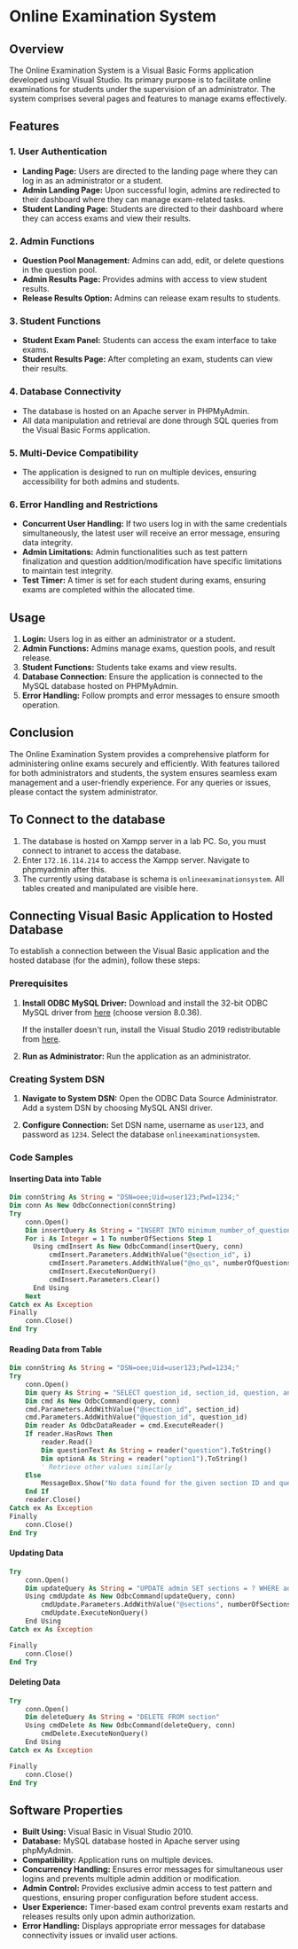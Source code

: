 # Online Examination System

## Overview

The Online Examination System is a Visual Basic Forms application developed using Visual Studio. Its primary purpose is to facilitate online examinations for students under the supervision of an administrator. The system comprises several pages and features to manage exams effectively.

## Features

### 1. User Authentication

- **Landing Page:** Users are directed to the landing page where they can log in as an administrator or a student.
- **Admin Landing Page:** Upon successful login, admins are redirected to their dashboard where they can manage exam-related tasks.
- **Student Landing Page:** Students are directed to their dashboard where they can access exams and view their results.

### 2. Admin Functions

- **Question Pool Management:** Admins can add, edit, or delete questions in the question pool.
- **Admin Results Page:** Provides admins with access to view student results.
- **Release Results Option:** Admins can release exam results to students.

### 3. Student Functions

- **Student Exam Panel:** Students can access the exam interface to take exams.
- **Student Results Page:** After completing an exam, students can view their results.

### 4. Database Connectivity

- The database is hosted on an Apache server in PHPMyAdmin.
- All data manipulation and retrieval are done through SQL queries from the Visual Basic Forms application.

### 5. Multi-Device Compatibility

- The application is designed to run on multiple devices, ensuring accessibility for both admins and students.

### 6. Error Handling and Restrictions

- **Concurrent User Handling:** If two users log in with the same credentials simultaneously, the latest user will receive an error message, ensuring data integrity.
- **Admin Limitations:** Admin functionalities such as test pattern finalization and question addition/modification have specific limitations to maintain test integrity.
- **Test Timer:** A timer is set for each student during exams, ensuring exams are completed within the allocated time.

## Usage

1. **Login:** Users log in as either an administrator or a student.
2. **Admin Functions:** Admins manage exams, question pools, and result release.
3. **Student Functions:** Students take exams and view results.
4. **Database Connection:** Ensure the application is connected to the MySQL database hosted on PHPMyAdmin.
5. **Error Handling:** Follow prompts and error messages to ensure smooth operation.

## Conclusion

The Online Examination System provides a comprehensive platform for administering online exams securely and efficiently. With features tailored for both administrators and students, the system ensures seamless exam management and a user-friendly experience. For any queries or issues, please contact the system administrator.

## To Connect to the database  
1. The database is hosted on Xampp server in a lab PC. So, you must connect to intranet to access the database.  
2. Enter `172.16.114.214` to access the Xampp server. Navigate to phpmyadmin after this.  
3. The currently using database is schema is `onlineexaminationsystem`. All tables created and manipulated are visible here.  

## Connecting Visual Basic Application to Hosted Database

To establish a connection between the Visual Basic application and the hosted database (for the admin), follow these steps:

### Prerequisites
1. **Install ODBC MySQL Driver:** Download and install the 32-bit ODBC MySQL driver from [here](https://dev.mysql.com/downloads/connector/odbc/) (choose version 8.0.36).
   
   If the installer doesn't run, install the Visual Studio 2019 redistributable from [here](https://aka.ms/vs/17/release/vc_redist.x86.exe).

2. **Run as Administrator:** Run the application as an administrator.

### Creating System DSN
1. **Navigate to System DSN:** Open the ODBC Data Source Administrator. Add a system DSN by choosing MySQL ANSI driver.
   
2. **Configure Connection:** Set DSN name, username as `user123`, and password as `1234`. Select the database `onlineexaminationsystem`.

### Code Samples

#### Inserting Data into Table
```vb
Dim connString As String = "DSN=oee;Uid=user123;Pwd=1234;"
Dim conn As New OdbcConnection(connString)
Try
    conn.Open()
    Dim insertQuery As String = "INSERT INTO minimum_number_of_questions(section_id, no_qs) VALUES (?, ?)"
    For i As Integer = 1 To numberOfSections Step 1
      Using cmdInsert As New OdbcCommand(insertQuery, conn)
          cmdInsert.Parameters.AddWithValue("@section_id", i)
          cmdInsert.Parameters.AddWithValue("@no_qs", numberOfQuestions(i - 1))
          cmdInsert.ExecuteNonQuery()
          cmdInsert.Parameters.Clear()
      End Using
    Next
Catch ex As Exception
Finally
    conn.Close()
End Try
```

#### Reading Data from Table
```vb
Dim connString As String = "DSN=oee;Uid=user123;Pwd=1234;"
Try
    conn.Open()
    Dim query As String = "SELECT question_id, section_id, question, answer, option1, option2, option3, option4 FROM question_pool WHERE section_id = ? AND question_id = ?"
    Dim cmd As New OdbcCommand(query, conn)
    cmd.Parameters.AddWithValue("@section_id", section_id)
    cmd.Parameters.AddWithValue("@question_id", question_id)
    Dim reader As OdbcDataReader = cmd.ExecuteReader()
    If reader.HasRows Then
        reader.Read()
        Dim questionText As String = reader("question").ToString()
        Dim optionA As String = reader("option1").ToString()
        ' Retrieve other values similarly
    Else
        MessageBox.Show("No data found for the given section ID and question ID.")
    End If
    reader.Close()
Catch ex As Exception
Finally
    conn.Close()
End Try
```

#### Updating Data
```vb
Try
    conn.Open()
    Dim updateQuery As String = "UPDATE admin SET sections = ? WHERE admin_id = 1"
    Using cmdUpdate As New OdbcCommand(updateQuery, conn)
        cmdUpdate.Parameters.AddWithValue("@sections", numberOfSections)
        cmdUpdate.ExecuteNonQuery()
    End Using
Catch ex As Exception

Finally
    conn.Close()
End Try
```

#### Deleting Data
```vb
Try
    conn.Open()
    Dim deleteQuery As String = "DELETE FROM section"
    Using cmdDelete As New OdbcCommand(deleteQuery, conn)
        cmdDelete.ExecuteNonQuery()
    End Using
Catch ex As Exception

Finally
    conn.Close()
End Try
```

## Software Properties
- **Built Using:** Visual Basic in Visual Studio 2010.
- **Database:** MySQL database hosted in Apache server using phpMyAdmin.
- **Compatibility:** Application runs on multiple devices.
- **Concurrency Handling:** Ensures error messages for simultaneous user logins and prevents multiple admin addition or modification.
- **Admin Control:** Provides exclusive admin access to test pattern and questions, ensuring proper configuration before student access.
- **User Experience:** Timer-based exam control prevents exam restarts and releases results only upon admin authorization.
- **Error Handling:** Displays appropriate error messages for database connectivity issues or invalid user actions.
